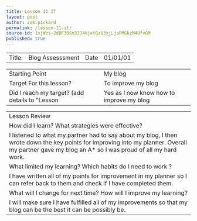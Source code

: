 ```yaml
---
title: Lesson 11 IT
layout: post
author: zak.pickard
permalink: /lesson-11-it/
source-id: 1sjWzs-2dBF3DSm3JJ4VjetGzU3xjLjoPMGkzM4UfvGM
published: true
---
```

<table>
  <tr>
    <td>Title:</td>
    <td>Blog Assesssment</td>
    <td>Date</td>
    <td>01/01/01</td>
  </tr>
</table>


<table>
  <tr>
    <td>Starting Point</td>
    <td>My blog</td>
  </tr>
  <tr>
    <td>Target For this lesson?</td>
    <td>To improve my blog</td>
  </tr>
  <tr>
    <td>Did I reach my target? 
(add details to "Lesson </td>
    <td>Yes as I now know how to improve my blog</td>
  </tr>
</table>


<table>
  <tr>
    <td>Lesson Review</td>
  </tr>
  <tr>
    <td>How did I learn? What strategies were effective?</td>
  </tr>
  <tr>
    <td>I listened to what my partner had to say about my blog, I then wrote down the key points for improving into my planner. Overall my partner gave my blog an A* so I was proud of all my hard work.</td>
  </tr>
  <tr>
    <td>What limited my learning? Which habits do I need to work ?</td>
  </tr>
  <tr>
    <td>I have written all of my points for improvement in my planner so I can refer back to them and check if I have completed them.</td>
  </tr>
  <tr>
    <td>What will I change for next time? How will I improve my learning?</td>
  </tr>
  <tr>
    <td>I will make sure I have fulfilled all of my improvements so that my blog can be the best it can be possibly be.</td>
  </tr>
</table>


